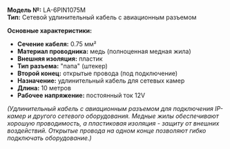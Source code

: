 **Модель №:** LA-6PIN1075M  
**Тип:** Сетевой удлинительный кабель с авиационным разъемом  

**Основные характеристики:**  
- **Сечение кабеля:** 0.75 мм²  
- **Материал проводника:** медь (полноценная медная жила)  
- **Внешняя изоляция:** пластик  
- **Тип разъема:** "папа" (штекер)  
- **Второй конец:** открытые провода (под подключение)  
- **Назначение:** удлинительный кабель для сетевых камер  
- **Длина:** 10 метров  
- **Рабочее напряжение:** постоянный ток 12V  

*(Удлинительный кабель с авиационным разъемом для подключения IP-камер и другого сетевого оборудования. Медные жилы обеспечивают хорошую проводимость, а пластиковая изоляция - защиту от внешних воздействий. Открытые провода на одном конце позволяют гибко подключать оборудование.)*
